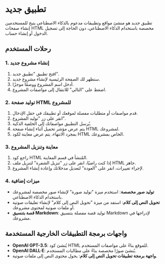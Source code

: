 # تطبيق جديد

تطبيق جديد هو منشئ مواقع وتطبيقات مدعوم بالذكاء الاصطناعي يتيح للمستخدمين إنشاء صفحات HTML مخصصة باستخدام الذكاء الاصطناعي، دون الحاجة إلى تسجيل الدخول أو إنشاء حساب.

## رحلات المستخدم

### 1. إنشاء مشروع جديد

1. افتح تطبيق "تطبيق جديد".
2. ستظهر لك الصفحة الرئيسية لإنشاء مشروع جديد.
3. أدخل اسم المشروع ووصفًا موجزًا.
4. اضغط على "التالي" للانتقال إلى مواصفات المشروع.

### 2. توليد صفحة HTML للمشروع

1. قدم مواصفات أو متطلبات مفصلة لموقعك أو تطبيقك في حقل الإدخال.
2. انقر على زر "توليد المشروع".
3. يُرسل التطبيق مواصفاتك إلى الخلفية الذكية.
4. يتم عرض مؤشر تحميل أثناء إنشاء صفحة HTML لمشروعك.
5. بمجرد الانتهاء، يتم عرض معاينة لكود HTML الخاص بمشروعك.

### 3. معاينة وتنزيل المشروع

1. راجع كود HTML المُنشأ في قسم المعاينة.
2. إذا كنت راضيًا، انقر على زر "تنزيل الشفرة" لتنزيل ملف HTML جاهز.
3. لإجراء تغييرات، انقر على "العودة" لتعديل مدخلاتك وإعادة إنشاء المشروع.

### 4. ميزات إضافية

- **توليد صور مخصصة**: استخدم ميزة "توليد صورة" لإنشاء صور مخصصة لمشروعك باستخدام الذكاء الاصطناعي.
- **تحويل النص إلى كلام**: استفد من ميزة "تحويل النص إلى كلام" لإنشاء تعليقات صوتية أو ملفات صوتية لمحتوى مشروعك.
- **قصة بتنسيق Markdown**: توليد قصة مفصلة بتنسيق Markdown لإدراجها في مشروعك.

## واجهات برمجة التطبيقات الخارجية المستخدمة

- **OpenAI GPT-3.5**: يُنشئ كود HTML للموقع بناءً على مواصفات المستخدم.
- **OpenAI DALL·E**: يُنشئ صورًا مخصصة بناءً على مطالبات المستخدم.
- **واجهة برمجة تطبيقات تحويل النص إلى كلام**: يحول محتوى النص إلى ملفات صوتية.
